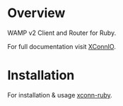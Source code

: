 # Overview
WAMP v2 Client and Router for Ruby.

For full documentation visit [XConnIO](https://xconn.io).

# Installation
For installation & usage [xconn-ruby](https://xconn.io/xconn/ruby/installation/).
